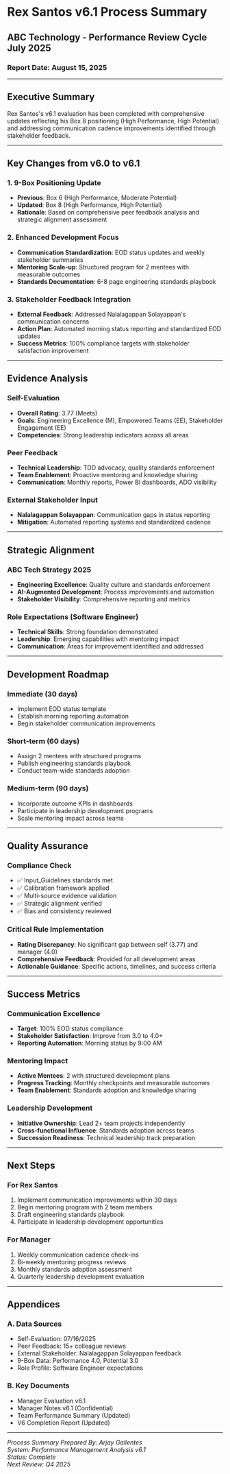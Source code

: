# Rex Santos v6.1 Process Summary
## ABC Technology - Performance Review Cycle July 2025
### Report Date: August 15, 2025

---

## Executive Summary

Rex Santos's v6.1 evaluation has been completed with comprehensive updates reflecting his Box 8 positioning (High Performance, High Potential) and addressing communication cadence improvements identified through stakeholder feedback.

---

## Key Changes from v6.0 to v6.1

### 1. 9-Box Positioning Update
- **Previous**: Box 6 (High Performance, Moderate Potential)
- **Updated**: Box 8 (High Performance, High Potential)
- **Rationale**: Based on comprehensive peer feedback analysis and strategic alignment assessment

### 2. Enhanced Development Focus
- **Communication Standardization**: EOD status updates and weekly stakeholder summaries
- **Mentoring Scale-up**: Structured program for 2 mentees with measurable outcomes
- **Standards Documentation**: 6-8 page engineering standards playbook

### 3. Stakeholder Feedback Integration
- **External Feedback**: Addressed Nalalagappan Solayappan's communication concerns
- **Action Plan**: Automated morning status reporting and standardized EOD updates
- **Success Metrics**: 100% compliance targets with stakeholder satisfaction improvement

---

## Evidence Analysis

### Self-Evaluation
- **Overall Rating**: 3.77 (Meets)
- **Goals**: Engineering Excellence (M), Empowered Teams (EE), Stakeholder Engagement (EE)
- **Competencies**: Strong leadership indicators across all areas

### Peer Feedback
- **Technical Leadership**: TDD advocacy, quality standards enforcement
- **Team Enablement**: Proactive mentoring and knowledge sharing
- **Communication**: Monthly reports, Power BI dashboards, ADO visibility

### External Stakeholder Input
- **Nalalagappan Solayappan**: Communication gaps in status reporting
- **Mitigation**: Automated reporting systems and standardized cadence

---

## Strategic Alignment

### ABC Tech Strategy 2025
- **Engineering Excellence**: Quality culture and standards enforcement
- **AI-Augmented Development**: Process improvements and automation
- **Stakeholder Visibility**: Comprehensive reporting and metrics

### Role Expectations (Software Engineer)
- **Technical Skills**: Strong foundation demonstrated
- **Leadership**: Emerging capabilities with mentoring impact
- **Communication**: Areas for improvement identified and addressed

---

## Development Roadmap

### Immediate (30 days)
- Implement EOD status template
- Establish morning reporting automation
- Begin stakeholder communication improvements

### Short-term (60 days)
- Assign 2 mentees with structured programs
- Publish engineering standards playbook
- Conduct team-wide standards adoption

### Medium-term (90 days)
- Incorporate outcome KPIs in dashboards
- Participate in leadership development programs
- Scale mentoring impact across teams

---

## Quality Assurance

### Compliance Check
- ✅ Input_Guidelines standards met
- ✅ Calibration framework applied
- ✅ Multi-source evidence validation
- ✅ Strategic alignment verified
- ✅ Bias and consistency reviewed

### Critical Rule Implementation
- **Rating Discrepancy**: No significant gap between self (3.77) and manager (4.0)
- **Comprehensive Feedback**: Provided for all development areas
- **Actionable Guidance**: Specific actions, timelines, and success criteria

---

## Success Metrics

### Communication Excellence
- **Target**: 100% EOD status compliance
- **Stakeholder Satisfaction**: Improve from 3.0 to 4.0+
- **Reporting Automation**: Morning status by 9:00 AM

### Mentoring Impact
- **Active Mentees**: 2 with structured development plans
- **Progress Tracking**: Monthly checkpoints and measurable outcomes
- **Team Enablement**: Standards adoption and knowledge sharing

### Leadership Development
- **Initiative Ownership**: Lead 2+ team projects independently
- **Cross-functional Influence**: Standards adoption across teams
- **Succession Readiness**: Technical leadership track preparation

---

## Next Steps

### For Rex Santos
1. Implement communication improvements within 30 days
2. Begin mentoring program with 2 team members
3. Draft engineering standards playbook
4. Participate in leadership development opportunities

### For Manager
1. Weekly communication cadence check-ins
2. Bi-weekly mentoring progress reviews
3. Monthly standards adoption assessment
4. Quarterly leadership development evaluation

---

## Appendices

### A. Data Sources
- Self-Evaluation: 07/16/2025
- Peer Feedback: 15+ colleague reviews
- External Stakeholder: Nalalagappan Solayappan feedback
- 9-Box Data: Performance 4.0, Potential 3.0
- Role Profile: Software Engineer expectations

### B. Key Documents
- Manager Evaluation v6.1
- Manager Notes v6.1 (Confidential)
- Team Performance Summary (Updated)
- V6 Completion Report (Updated)

---

*Process Summary Prepared By: Arjay Gallentes*  
*System: Performance Management Analysis v6.1*  
*Status: Complete*  
*Next Review: Q4 2025*
